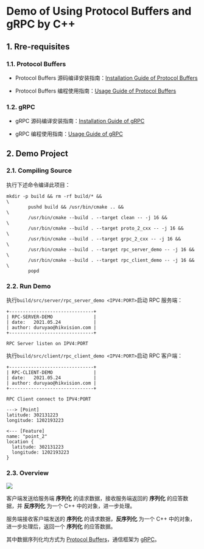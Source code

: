 # Demo of Using Protocol Buffers and gRPC by C++

## 1. Rre-requisites

### 1.1. Protocol Buffers

- Protocol Buffers 源码编译安装指南：[Installation Guide of Protocol Buffers](./doc/0-install-guide.md#1-protocol-buffers)

- Protocol Buffers 编程使用指南：[Usage Guide of Protocol Buffers](./doc/1-usage-guide.md#1-protocol-buffers)

### 1.2. gRPC

- gRPC 源码编译安装指南：[Installation Guide of gRPC](./doc/0-install-guide.md#2-dependents-of-grpc)

- gRPC 编程使用指南：[Usage Guide of gRPC](./doc/1-usage-guide.md#2-grpc)

## 2. Demo Project

### 2.1. Compiling Source

执行下述命令编译此项目：

```shell
mkdir -p build && rm -rf build/* &&                                     \
        pushd build && /usr/bin/cmake .. &&                             \
        /usr/bin/cmake --build . --target clean -- -j 16 &&             \
        /usr/bin/cmake --build . --target proto_2_cxx -- -j 16 &&       \
        /usr/bin/cmake --build . --target grpc_2_cxx -- -j 16 &&        \
        /usr/bin/cmake --build . --target rpc_server_demo -- -j 16 &&   \
        /usr/bin/cmake --build . --target rpc_client_demo -- -j 16 &&   \
        popd
```

### 2.2. Run Demo

执行`build/src/server/rpc_server_demo <IPV4:PORT>`启动 RPC 服务端：

```shell
+-------------------------------+
| RPC-SERVER-DEMO               |
| date:   2021.05.24            |
| author: duruyao@hikvision.com |
+-------------------------------+

RPC Server listen on IPV4:PORT
```

执行`build/src/client/rpc_client_demo <IPV4:PORT>`启动 RPC 客户端：

```shell
+-------------------------------+
| RPC-CLIENT-DEMO               |
| date:   2021.05.24            |
| author: duruyao@hikvision.com |
+-------------------------------+

RPC Client connect to IPV4:PORT

---> [Point]
latitude: 302131223
longitude: 1202193223

<--- [Feature]
name: "point_2"
location {
  latitude: 302131223
  longitude: 1202193223
}
```

### 2.3. Overview

<!-- ```plantuml
@startuml proto-grpc-req-rep

!include plantuml-style-c4/core.puml

"RPC Client" -> "RPC Client": 
note left: C++ 对象 序列化为 bytes

"RPC Client" -> "RPC Server": [请求 bytes]

"RPC Server" -> "RPC Server":
note right: bytes 反序列化为 C++ 对象

"RPC Server" -> "RPC Server":
note right: 进一步处理

"RPC Server" -> "RPC Server":
note right: C++ 对象 序列化为 bytes

"RPC Client" <- "RPC Server": [应答 bytes]

"RPC Client" -> "RPC Client": 
note left: bytes 反序列化为 C++ 对象

@enduml
```plantuml -->

![](img/proto-grpc-req-rep.svg)

客户端发送给服务端 **序列化** 的请求数据，接收服务端返回的 **序列化** 的应答数据，并 **反序列化** 为一个 C++ 中的对象，进一步处理。

服务端接收客户端发送的 **序列化** 的请求数据，**反序列化** 为一个 C++ 中的对象，进一步处理后，返回一个 **序列化** 的应答数据。

其中数据序列化均方式为 [Protocol Buffers](https://developers.google.com/protocol-buffers)，通信框架为 [gRPC](https://grpc.io/)。
